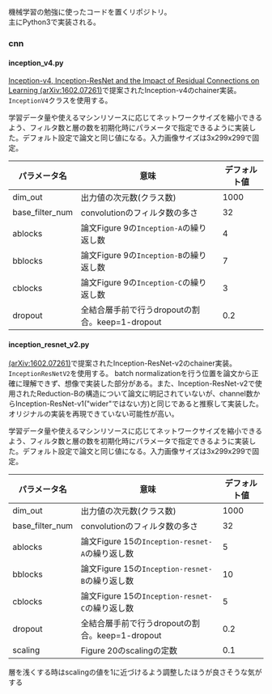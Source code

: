 機械学習の勉強に使ったコードを置くリポジトリ。  
主にPython3で実装される。

### cnn

#### inception_v4.py

[Inception-v4, Inception-ResNet and the Impact of Residual Connections on Learning (arXiv:1602.07261)](https://arxiv.org/abs/1602.07261)で提案されたInception-v4のchainer実装。`InceptionV4`クラスを使用する。

学習データ量や使えるマシンリソースに応じてネットワークサイズを縮小できるよう、フィルタ数と層の数を初期化時にパラメータで指定できるように実装した。デフォルト設定で論文と同じ値になる。入力画像サイズは3x299x299で固定。

| パラメータ名 | 意味 | デフォルト値 |
| --- | --- | --- |
| dim_out | 出力値の次元数(クラス数) | 1000 |
| base_filter_num | convolutionのフィルタ数の多さ | 32 |
| ablocks | 論文Figure 9の`Inception-A`の繰り返し数 | 4 |
| bblocks | 論文Figure 9の`Inception-B`の繰り返し数 | 7 |
| cblocks | 論文Figure 9の`Inception-C`の繰り返し数 | 3 |
| dropout | 全結合層手前で行うdropoutの割合。keep=1-dropout | 0.2 |

#### inception_resnet_v2.py

[(arXiv:1602.07261)](https://arxiv.org/abs/1602.07261)で提案されたInception-ResNet-v2のchainer実装。`InceptionResNetV2`を使用する。 
batch normalizationを行う位置を論文から正確に理解できず、想像で実装した部分がある。また、Inception-ResNet-v2で使用されたReduction-Bの構造について論文に明記されていないが、channel数からInception-ResNet-v1("wider"ではない方)と同じであると推察して実装した。  
オリジナルの実装を再現できていない可能性が高い。

学習データ量や使えるマシンリソースに応じてネットワークサイズを縮小できるよう、フィルタ数と層の数を初期化時にパラメータで指定できるように実装した。デフォルト設定で論文と同じ値になる。入力画像サイズは3x299x299で固定。

| パラメータ名 | 意味 | デフォルト値 |
| --- | --- | --- |
| dim_out | 出力値の次元数(クラス数) | 1000 |
| base_filter_num | convolutionのフィルタ数の多さ | 32 |
| ablocks | 論文Figure 15の`Inception-resnet-A`の繰り返し数 | 5 |
| bblocks | 論文Figure 15の`Inception-resnet-B`の繰り返し数 | 10 |
| cblocks | 論文Figure 15の`Inception-resnet-C`の繰り返し数 | 5 |
| dropout | 全結合層手前で行うdropoutの割合。keep=1-dropout | 0.2 |
| scaling | Figure 20のscalingの定数 | 0.1 | 

層を浅くする時はscalingの値を1に近づけるよう調整したほうが良さそうな気がする
